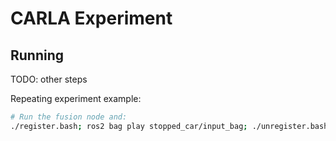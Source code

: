 # CARLA Experiment

## Running

TODO: other steps

Repeating experiment example:

```bash
# Run the fusion node and:
./register.bash; ros2 bag play stopped_car/input_bag; ./unregister.bash
```
